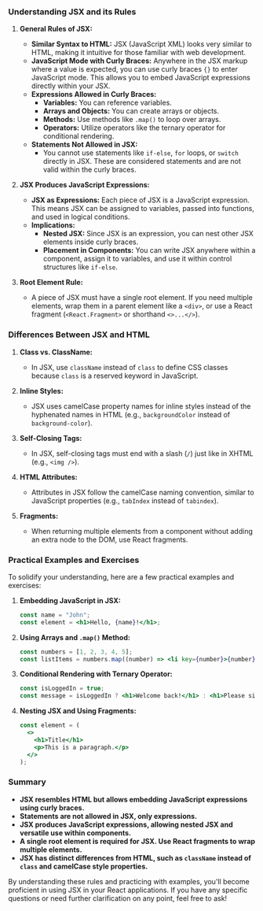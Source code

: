 ### Understanding JSX and its Rules

1. **General Rules of JSX:**
   - **Similar Syntax to HTML:** JSX (JavaScript XML) looks very similar to HTML, making it intuitive for those familiar with web development.
   - **JavaScript Mode with Curly Braces:** Anywhere in the JSX markup where a value is expected, you can use curly braces `{}` to enter JavaScript mode. This allows you to embed JavaScript expressions directly within your JSX.
   - **Expressions Allowed in Curly Braces:**
     - **Variables:** You can reference variables.
     - **Arrays and Objects:** You can create arrays or objects.
     - **Methods:** Use methods like `.map()` to loop over arrays.
     - **Operators:** Utilize operators like the ternary operator for conditional rendering.
   - **Statements Not Allowed in JSX:**
     - You cannot use statements like `if-else`, `for` loops, or `switch` directly in JSX. These are considered statements and are not valid within the curly braces.

2. **JSX Produces JavaScript Expressions:**
   - **JSX as Expressions:** Each piece of JSX is a JavaScript expression. This means JSX can be assigned to variables, passed into functions, and used in logical conditions.
   - **Implications:**
     - **Nested JSX:** Since JSX is an expression, you can nest other JSX elements inside curly braces.
     - **Placement in Components:** You can write JSX anywhere within a component, assign it to variables, and use it within control structures like `if-else`.

3. **Root Element Rule:**
   - A piece of JSX must have a single root element. If you need multiple elements, wrap them in a parent element like a `<div>`, or use a React fragment (`<React.Fragment>` or shorthand `<>...</>`).

### Differences Between JSX and HTML

1. **Class vs. ClassName:**
   - In JSX, use `className` instead of `class` to define CSS classes because `class` is a reserved keyword in JavaScript.

2. **Inline Styles:**
   - JSX uses camelCase property names for inline styles instead of the hyphenated names in HTML (e.g., `backgroundColor` instead of `background-color`).

3. **Self-Closing Tags:**
   - In JSX, self-closing tags must end with a slash (`/`) just like in XHTML (e.g., `<img />`).

4. **HTML Attributes:**
   - Attributes in JSX follow the camelCase naming convention, similar to JavaScript properties (e.g., `tabIndex` instead of `tabindex`).

5. **Fragments:**
   - When returning multiple elements from a component without adding an extra node to the DOM, use React fragments.

### Practical Examples and Exercises

To solidify your understanding, here are a few practical examples and exercises:

1. **Embedding JavaScript in JSX:**
   ```jsx
   const name = "John";
   const element = <h1>Hello, {name}!</h1>;
   ```

2. **Using Arrays and `.map()` Method:**
   ```jsx
   const numbers = [1, 2, 3, 4, 5];
   const listItems = numbers.map((number) => <li key={number}>{number}</li>);
   ```

3. **Conditional Rendering with Ternary Operator:**
   ```jsx
   const isLoggedIn = true;
   const message = isLoggedIn ? <h1>Welcome back!</h1> : <h1>Please sign in.</h1>;
   ```

4. **Nesting JSX and Using Fragments:**
   ```jsx
   const element = (
     <>
       <h1>Title</h1>
       <p>This is a paragraph.</p>
     </>
   );
   ```

### Summary

- **JSX resembles HTML but allows embedding JavaScript expressions using curly braces.**
- **Statements are not allowed in JSX, only expressions.**
- **JSX produces JavaScript expressions, allowing nested JSX and versatile use within components.**
- **A single root element is required for JSX. Use React fragments to wrap multiple elements.**
- **JSX has distinct differences from HTML, such as `className` instead of `class` and camelCase style properties.**

By understanding these rules and practicing with examples, you'll become proficient in using JSX in your React applications. If you have any specific questions or need further clarification on any point, feel free to ask!